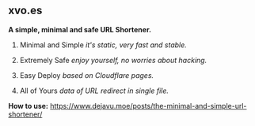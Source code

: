 ## xvo.es

**A simple, minimal and safe URL Shortener.**

1. Minimal and Simple
    *it's static, very fast and stable.*

 2. Extremely Safe
    *enjoy yourself, no worries about hacking.*
    
 3. Easy Deploy
    *based on Cloudflare pages.*
   
 4. All of Yours
    *data of URL redirect in single file.*

**How to use:** https://www.dejavu.moe/posts/the-minimal-and-simple-url-shortener/